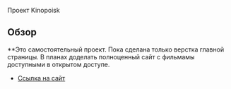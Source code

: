 Проект Kinopoisk

## Обзор
**Это самостоятельный проект. Пока сделана только верстка главной страницы. В планах доделать полноценный сайт с фильмамы доступными в открытом доступе.

* [Ссылка на сайт](https://chapion777.github.io/kinopoisk/)

